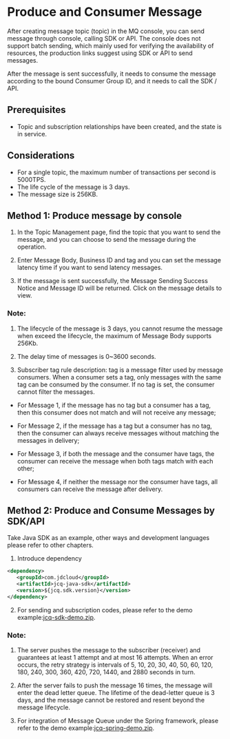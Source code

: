 # Produce and Consumer Message
After creating message topic (topic) in the MQ console, you can send message through console, calling SDK or API.
The console does not support batch sending, which mainly used for verifying the availability of resources, the production links suggest using SDK or API to send messages.
    
After the message is sent successfully, it needs to consume the message according to the bound Consumer Group ID, and it needs to call the SDK / API.

## Prerequisites
- Topic and subscription relationships have been created, and the state is in service.

## Considerations
- For a single topic, the maximum number of transactions per second is 5000TPS.
- The life cycle of the message is 3 days.
- The message size is 256KB.

## Method 1: Produce message by console
1. In the Topic Management page, find the topic that you want to send the message, and you can choose to send the message during the operation.

2. Enter Message Body, Business ID and tag and you can set the message latency time if you want to send latency messages.

3. If the message is sent successfully, the Message Sending Success Notice and Message ID will be returned. Click on the message details to view.

### Note:

1. The lifecycle of the message is 3 days, you cannot resume the message when exceed the lifecycle, the maximum of Message Body supports 256Kb.

2. The delay time of messages is 0~3600 seconds.

3. Subscriber tag rule description: tag is a message filter used by message consumers. When a consumer sets a tag, only messages with the same tag can be consumed by the consumer. If no tag is set, the consumer cannot filter the messages.

- For Message 1, if the message has no tag but a consumer has a tag, then this consumer does not match and will not receive any message;

- For Message 2, if the message has a tag but a consumer has no tag, then the consumer can always receive messages without matching the messages in delivery;

- For Message 3, if both the message and the consumer have tags, the consumer can receive the message when both tags match with each other;

- For Message 4, if neither the message nor the consumer have tags, all consumers can receive the message after delivery.


## Method 2: Produce and Consume Messages by SDK/API

Take Java SDK as an example, other ways and development languages please refer to other chapters.

1. Introduce dependency
```XML
<dependency>
   <groupId>com.jdcloud</groupId>
   <artifactId>jcq-java-sdk</artifactId>
   <version>${jcq.sdk.version}</version>
</dependency>
```
2. For sending and subscription codes, please refer to the demo example:[jcq-sdk-demo.zip](http://jcq-inuse-important-cannotdelete.oss.cn-north-1.jcloudcs.com/jcq-sdk-demo.zip).

### Note:

1. The server pushes the message to the subscriber (receiver) and guarantees at least 1 attempt and at most 16 attempts. When an error occurs, the retry strategy is intervals of 5, 10, 20, 30, 40, 50, 60, 120, 180, 240, 300, 360, 420, 720, 1440, and 2880 seconds in turn.

2. After the server fails to push the message 16 times, the message will enter the dead letter queue. The lifetime of the dead-letter queue is 3 days, and the message cannot be restored and resent beyond the message lifecycle.

3. For integration of Message Queue under the Spring framework, please refer to the demo example:[jcq-spring-demo.zip](http://jcq-inuse-important-cannotdelete.oss.cn-north-1.jcloudcs.com/jcq-spring-demo.zip).

